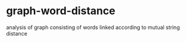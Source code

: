 graph-word-distance
===================

analysis of graph consisting of words linked according to mutual string distance
